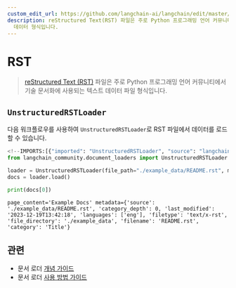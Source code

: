 ```yaml
---
custom_edit_url: https://github.com/langchain-ai/langchain/edit/master/docs/docs/integrations/document_loaders/rst.ipynb
description: reStructured Text(RST) 파일은 주로 Python 프로그래밍 언어 커뮤니티에서 기술 문서화에 사용되는 텍스트
  데이터 형식입니다.
---
```


# RST

> [reStructured Text (RST)](https://en.wikipedia.org/wiki/ReStructuredText) 파일은 주로 Python 프로그래밍 언어 커뮤니티에서 기술 문서화에 사용되는 텍스트 데이터 파일 형식입니다.

## `UnstructuredRSTLoader`

다음 워크플로우를 사용하여 `UnstructuredRSTLoader`로 RST 파일에서 데이터를 로드할 수 있습니다.

```python
<!--IMPORTS:[{"imported": "UnstructuredRSTLoader", "source": "langchain_community.document_loaders", "docs": "https://api.python.langchain.com/en/latest/document_loaders/langchain_community.document_loaders.rst.UnstructuredRSTLoader.html", "title": "RST"}]-->
from langchain_community.document_loaders import UnstructuredRSTLoader

loader = UnstructuredRSTLoader(file_path="./example_data/README.rst", mode="elements")
docs = loader.load()

print(docs[0])
```

```output
page_content='Example Docs' metadata={'source': './example_data/README.rst', 'category_depth': 0, 'last_modified': '2023-12-19T13:42:18', 'languages': ['eng'], 'filetype': 'text/x-rst', 'file_directory': './example_data', 'filename': 'README.rst', 'category': 'Title'}
```


## 관련

- 문서 로더 [개념 가이드](/docs/concepts/#document-loaders)
- 문서 로더 [사용 방법 가이드](/docs/how_to/#document-loaders)